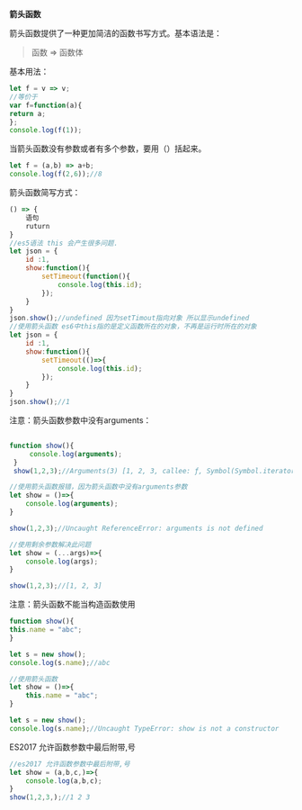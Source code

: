 **箭头函数**

箭头函数提供了一种更加简洁的函数书写方式。基本语法是：

> 函数 => 函数体

基本用法：

```js
let f = v => v;
//等价于
var f=function(a){
return a;
};
console.log(f(1));
```

当箭头函数没有参数或者有多个参数，要用（）括起来。

```js
let f = (a,b) => a+b;
console.log(f(2,6));//8
```

箭头函数简写方式：

```js
() => {
    语句
    ruturn
}
//es5语法 this 会产生很多问题.
let json = {
    id :1,
    show:function(){
        setTimeout(function(){
            console.log(this.id);
        });
    }
}
json.show();//undefined 因为setTimout指向对象 所以显示undefined
//使用箭头函数 es6中this指的是定义函数所在的对象，不再是运行时所在的对象
let json = {
    id :1,
    show:function(){
        setTimeout(()=>{
            console.log(this.id);
        });
    }
}
json.show();//1 
```

注意：箭头函数参数中没有arguments：

```js
 
function show(){
     console.log(arguments);
 }
 show(1,2,3);//Arguments(3) [1, 2, 3, callee: ƒ, Symbol(Symbol.iterator): ƒ]

//使用箭头函数报错，因为箭头函数中没有arguments参数
let show = ()=>{
	console.log(arguments);
}

show(1,2,3);//Uncaught ReferenceError: arguments is not defined

//使用剩余参数解决此问题
let show = (...args)=>{
    console.log(args);
}

show(1,2,3);//[1, 2, 3]

```

注意：箭头函数不能当构造函数使用

```js
function show(){
this.name = "abc";
}

let s = new show();
console.log(s.name);//abc

//使用箭头函数
let show = ()=>{
    this.name = "abc";
}

let s = new show();
console.log(s.name);//Uncaught TypeError: show is not a constructor

```

ES2017 允许函数参数中最后附带,号

```js
//es2017 允许函数参数中最后附带,号
let show = (a,b,c,)=>{
	console.log(a,b,c);
}
show(1,2,3,);//1 2 3
```

